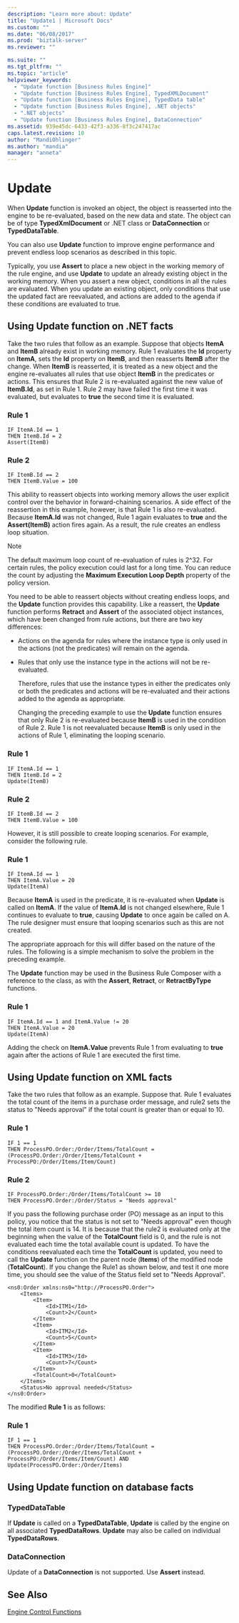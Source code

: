 ```yaml
---
description: "Learn more about: Update"
title: "Update1 | Microsoft Docs"
ms.custom: ""
ms.date: "06/08/2017"
ms.prod: "biztalk-server"
ms.reviewer: ""

ms.suite: ""
ms.tgt_pltfrm: ""
ms.topic: "article"
helpviewer_keywords: 
  - "Update function [Business Rules Engine]"
  - "Update function [Business Rules Engine], TypedXMLDocument"
  - "Update function [Business Rules Engine], TypedData table"
  - "Update function [Business Rules Engine], .NET objects"
  - ".NET objects"
  - "Update function [Business Rules Engine], DataConnection"
ms.assetid: 939e45dc-6433-42f3-a336-8f3c247417ac
caps.latest.revision: 10
author: "MandiOhlinger"
ms.author: "mandia"
manager: "anneta"
---
```

# Update
When **Update** function is invoked an object, the object is reasserted into the engine to be re-evaluated, based on the new data and state. The object can be of type **TypedXmlDocument** or .NET class or **DataConnection** or **TypedDataTable**.  
  
 You can also use **Update** function to improve engine performance and prevent endless loop scenarios as described in this topic.  
  
 Typically, you use **Assert** to place a new object in the working memory of the rule engine, and use **Update** to update an already existing object in the working memory. When you assert a new object, conditions in all the rules are evaluated. When you update an existing object, only conditions that use the updated fact are reevaluated, and actions are added to the agenda if these conditions are evaluated to true.  
  
## Using Update function on .NET facts  
 Take the two rules that follow as an example. Suppose that objects **ItemA** and **ItemB** already exist in working memory. Rule 1 evaluates the **Id** property on **ItemA**, sets the **Id** property on **ItemB**, and then reasserts **ItemB** after the change. When **ItemB** is reasserted, it is treated as a new object and the engine re-evaluates all rules that use object **ItemB** in the predicates or actions. This ensures that Rule 2 is re-evaluated against the new value of **ItemB.Id**, as set in Rule 1. Rule 2 may have failed the first time it was evaluated, but evaluates to **true** the second time it is evaluated.  
  
### Rule 1  
  
```  
IF ItemA.Id == 1  
THEN ItemB.Id = 2  
Assert(ItemB)  
```  
  
### Rule 2  
  
```  
IF ItemB.Id == 2  
THEN ItemB.Value = 100  
```  
  
 This ability to reassert objects into working memory allows the user explicit control over the behavior in forward-chaining scenarios. A side effect of the reassertion in this example, however, is that Rule 1 is also re-evaluated. Because **ItemA.Id** was not changed, Rule 1 again evaluates to **true** and the **Assert(ItemB)** action fires again. As a result, the rule creates an endless loop situation.  
  
> [!NOTE]
>  The default maximum loop count of re-evaluation of rules is 2^32. For certain rules, the policy execution could last for a long time. You can reduce the count by adjusting the **Maximum Execution Loop Depth** property of the policy version.  
  
 You need to be able to reassert objects without creating endless loops, and the **Update** function provides this capability. Like a reassert, the **Update** function performs **Retract** and **Assert** of the associated object instances, which have been changed from rule actions, but there are two key differences:  
  
- Actions on the agenda for rules where the instance type is only used in the actions (not the predicates) will remain on the agenda.  
  
- Rules that only use the instance type in the actions will not be re-evaluated.  
  
  Therefore, rules that use the instance types in either the predicates only or both the predicates and actions will be re-evaluated and their actions added to the agenda as appropriate.  
  
  Changing the preceding example to use the **Update** function ensures that only Rule 2 is re-evaluated because **ItemB** is used in the condition of Rule 2. Rule 1 is not reevaluated because **ItemB** is only used in the actions of Rule 1, eliminating the looping scenario.  
  
### Rule 1  
  
```  
IF ItemA.Id == 1  
THEN ItemB.Id = 2  
Update(ItemB)  
```  
  
### Rule 2  
  
```  
IF ItemB.Id == 2  
THEN ItemB.Value = 100  
```  
  
 However, it is still possible to create looping scenarios. For example, consider the following rule.  
  
### Rule 1  
  
```  
IF ItemA.Id == 1  
THEN ItemA.Value = 20  
Update(ItemA)  
```  
  
 Because **ItemA** is used in the predicate, it is re-evaluated when **Update** is called on **ItemA**. If the value of **ItemA.Id** is not changed elsewhere, Rule 1 continues to evaluate to **true**, causing **Update** to once again be called on A. The rule designer must ensure that looping scenarios such as this are not created.  
  
 The appropriate approach for this will differ based on the nature of the rules. The following is a simple mechanism to solve the problem in the preceding example.  
  
 The **Update** function may be used in the Business Rule Composer with a reference to the class, as with the **Assert**, **Retract**, or **RetractByType** functions.  
  
### Rule 1  
  
```  
IF ItemA.Id == 1 and ItemA.Value != 20  
THEN ItemA.Value = 20  
Update(ItemA)  
```  
  
 Adding the check on **ItemA.Value** prevents Rule 1 from evaluating to **true** again after the actions of Rule 1 are executed the first time.  
  
## Using Update function on XML facts  
 Take the two rules that follow as an example. Suppose that. Rule 1 evaluates the total count of the items in a purchase order message, and rule2 sets the status to "Needs approval" if the total count is greater than or equal to 10.  
  
### Rule 1  
  
```  
IF 1 == 1  
THEN ProcessPO.Order:/Order/Items/TotalCount = (ProcessPO.Order:/Order/Items/TotalCount + ProcessPO:/Order/Items/Item/Count)  
```  
  
### Rule 2  
  
```  
IF ProcessPO.Order:/Order/Items/TotalCount >= 10  
THEN ProcessPO.Order:/Order/Status = "Needs approval"  
```  
  
 If you pass the following purchase order (PO) message as an input to this policy, you notice that the status is not set to "Needs approval" even though the total item count is 14. It is because that the rule2 is evaluated only at the beginning when the value of the **TotalCount** field is 0, and the rule is not evaluated each time the total available count is updated. To have the conditions reevaluated each time the **TotalCount** is updated, you need to call the **Update** function on the parent node (**Items**) of the modified node (**TotalCount**). If you change the Rule1 as shown below, and test it one more time, you should see the value of the Status field set to "Needs Approval".  
  
```  
<ns0:Order xmlns:ns0="http://ProcessPO.Order">  
    <Items>  
        <Item>  
            <Id>ITM1</Id>  
            <Count>2</Count>  
        </Item>  
        <Item>  
            <Id>ITM2</Id>  
            <Count>5</Count>  
        </Item>  
        <Item>  
            <Id>ITM3</Id>  
            <Count>7</Count>  
        </Item>  
        <TotalCount>0</TotalCount>  
    </Items>  
    <Status>No approval needed</Status>  
</ns0:Order>  
```  
  
 The modified **Rule 1** is as follows:  
  
### Rule 1  
  
```  
IF 1 == 1  
THEN ProcessPO.Order:/Order/Items/TotalCount = (ProcessPO.Order:/Order/Items/TotalCount + ProcessPO:/Order/Items/Item/Count) AND  
Update(ProcessPO.Order:/Order/Items)  
```  
  
## Using Update function on database facts  
  
### TypedDataTable  
 If **Update** is called on a **TypedDataTable**, **Update** is called by the engine on all associated **TypedDataRows**. **Update** may also be called on individual **TypedDataRows**.  
  
### DataConnection  
 Update of a **DataConnection** is not supported. Use **Assert** instead.  
  
## See Also  
 [Engine Control Functions](../core/engine-control-functions.md)
